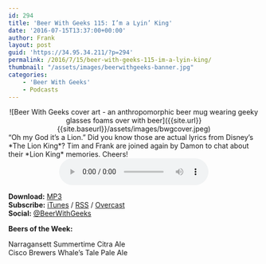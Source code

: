 ```yaml
---
id: 294
title: 'Beer With Geeks 115: I’m a Lyin’ King'
date: '2016-07-15T13:37:00+00:00'
author: Frank
layout: post
guid: 'https://34.95.34.211/?p=294'
permalink: /2016/7/15/beer-with-geeks-115-im-a-lyin-king/
thumbnail: "/assets/images/beerwithgeeks-banner.jpg"
categories:
    - 'Beer With Geeks'
    - Podcasts
---
```

<div markdown="1" style="text-align: center;">
![Beer With Geeks cover art - an anthropomorphic beer mug wearing geeky glasses foams over with beer]({{site.url}}{{site.baseurl}}/assets/images/bwgcover.jpeg)
</div>
“Oh my God it’s a Lion.” Did you know those are actual lyrics from Disney’s *The Lion King*? Tim and Frank are joined again by Damon to chat about their *Lion King* memories. Cheers!

<div markdown="1" style="text-align: center;">
<audio controls="controls"><source src="http://www.podtrac.com/pts/redirect.mp3/archive.org/download/BWG115/BWG115.mp3" type="audio/mpeg"></source><embed height="80px" width="100px"></embed> Your browser does not support this audio</audio>
</div>

**Download:** [MP3](http://www.podtrac.com/pts/redirect.mp3/archive.org/download/BWG115/BWG115.mp3)  
**Subscribe:** [iTunes](https://itunes.apple.com/us/podcast/beer-with-geeks/id910485914?mt=2) / [RSS](http://feeds.feedburner.com/beerwithgeeks) / [Overcast](https://overcast.fm/itunes910485914/beer-with-geeks-a-geek-pop-culture-podcast)  
**Social:** [@BeerWithGeeks](https://twitter.com/beerwithgeeks)

**Beers of the Week:**   
  
Narragansett Summertime Citra Ale  
Cisco Brewers Whale’s Tale Pale Ale

<meta a="" about="" actual="" again="" and="" are="" by="" chat="" cheers="" content="" damon="" did="" disney="" frank="" from="" god="" it="" joined="" king="" know="" lion="" lion.="" lyrics="" memories.="" my="" name="twitter:description" oh="" the="" their="" those="" tim="" to="" you=""></meta>  
<meta content="http://i.imgur.com/BJJnxjw.jpg" name="twitter:image"></meta>